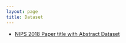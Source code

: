 ```yaml
---
layout: page
title: Dataset
---
```


- [NIPS 2018 Paper title with Abstract Dataset ](https://github.com/karthikziffer/karthikziffer.github.io/blob/master/assets/files/NIPS2018.csv)

<!-- - [Wget link for CelebA Dataset](--header="Host: storage.googleapis.com" --header="User-Agent: Mozilla/5.0 (X11; Linux x86_64) AppleWebKit/537.36 (KHTML, like Gecko) Chrome/69.0.3497.100 Safari/537.36" --header="Accept: text/html,application/xhtml+xml,application/xml;q=0.9,image/webp,image/apng,*/*;q=0.8" --header="Accept-Language: en-US,en;q=0.9" --header="Referer: https://www.kaggle.com/" "https://storage.googleapis.com/kaggle-datasets/29561/37705/celeba-dataset.zip?GoogleAccessId=web-data@kaggle-161607.iam.gserviceaccount.com&Expires=1548518258&Signature=aU3zSu26IKkUrc9t94lqFyyqLwIW1BiK8CWaqBUhWla1aKrLlsQxmhxhwdHm%2Fin7j4lfY08%2FVFWF1lukV9kfjkGaf1%2FRfhnRcXRlHDKJ%2B8LS7rFk%2F1BCI0ekoeQ6MkP5ZBISTExEOItJfgNomFkGgT3aZFDy4A7y0CaOtHw7g0jJQKBDc1kThx43pOL1ktODMoyiW%2Bw47n1scLq%2BGJQ74YxzRn5E%2F6sWMMiP0Zxm5gmXgJRv5xFPaSAVUZrTh0JuGj4ehX3p5MqB0XTtwCWyyXuVWF%2BrmoM3HMB8XI9k%2BeeX5NbZTqKORPd1Z8MCD%2Br8EDhXDi62Ly3CJEF4VDXqsg%3D%3D" -O "celeba-dataset.zip" -c) -->

